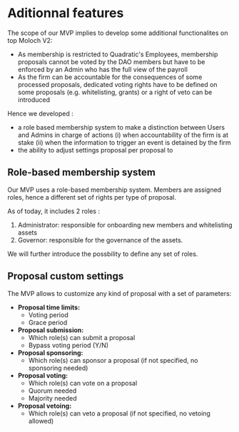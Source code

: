 # Aditionnal features

The scope of our MVP implies to develop some additional functionalites on top Moloch V2:

* As membership is restricted to Quadratic's Employees, membership proposals cannot be voted by the DAO members but have to be enforced by an Admin who has the full view of the payroll
* As the firm can be accountable for the consequences of some processed proposals, dedicated voting rights have to be defined on some proposals (e.g. whitelisting, grants) or a right of veto can be introduced

Hence we developed :

* a role based membership system to make a distinction between Users and Admins in charge of actions (i) when accountability of the firm is at stake (ii) when the information to trigger an event is detained by the firm
* the ability to adjust settings proposal per proposal to&#x20;

## Role-based membership system <a href="#markdown-header-members" id="markdown-header-members"></a>

Our MVP uses a role-based membership system. Members are assigned roles, hence a different set of rights per type of proposal.

As of today, it includes 2 roles :

1. Administrator: responsible for onboarding new members and whitelisting assets
2. Governor: responsible for the governance of the assets.

We will further introduce the possbility to define any set of roles.

## Proposal custom settings

The MVP allows to customize any kind of proposal with a set of parameters:

* **Proposal time limits:**
  * Voting period
  * Grace period
* **Proposal submission:**
  * Which role(s) can submit a proposal
  * Bypass voting period (Y/N)
* **Proposal sponsoring:**
  * Which role(s) can sponsor a proposal (if not specified, no sponsoring needed)
* **Proposal voting:**&#x20;
  * Which role(s) can vote on a proposal
  * Quorum needed
  * Majority needed
* **Proposal vetoing:**
  * Which role(s) can veto a proposal (if not specified, no vetoing allowed)
